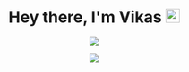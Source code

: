 <link rel="stylesheet" href="styles.css">

<h1 align="center">Hey there, I'm Vikas <img src="https://media.giphy.com/media/hvRJCLFzcasrR4ia7z/giphy.gif" width="25px"></h1>

<!-- <div align="center">

<h3>

```python
[ 'Fullstack Web Developer', 'Novice Android Developer', 'Hobbyist 3D Artist' ]
```

</h3>

</div> 
<p align="center">
    <img src="https://img.shields.io/github/followers/ra-raptor?color=%23008CCA&style=for-the-badge">
    <img src="https://img.shields.io/github/stars/ra-raptor?color=%23008CCA&style=for-the-badge">
</p>
<br />


<h3 align="center">Languages </h3>
<br />
<div align="center">

<img style="margin: 5px" src="https://profilinator.rishav.dev/skills-assets/javascript-original.svg" alt="JavaScript" height="35" /> 
<img style="margin: 5px" src="https://profilinator.rishav.dev/skills-assets/python-original.svg" alt="Python" height="35" />  
<img style="margin: 5px" src="https://profilinator.rishav.dev/skills-assets/typescript-original.svg" alt="TypeScript" height="35" />

<img style="margin: 5px" src="https://profilinator.rishav.dev/skills-assets/dartlang-icon.svg" alt="Dart" height="35" />  
<img style="margin: 5px" src="https://profilinator.rishav.dev/skills-assets/cplusplus-original.svg" alt="C++" height="35" />

<img style="margin: 5px" src="https://profilinator.rishav.dev/skills-assets/c-original.svg" alt="C" height="35" /> 
<img style="margin: 5px" src="https://profilinator.rishav.dev/skills-assets/java-original-wordmark.svg" alt="Java" height="35" />
<img style="margin: 5px" src="https://profilinator.rishav.dev/skills-assets/html5-original-wordmark.svg" alt="HTML5" height="35" /> 
<img style="margin: 5px" src="https://profilinator.rishav.dev/skills-assets/css3-original-wordmark.svg" alt="CSS3" height="35" />

<img style="margin: 5px" src="https://profilinator.rishav.dev/skills-assets/sass-original.svg" alt="Sass" height="35" />
<img style="margin: 5px" src="https://profilinator.rishav.dev/skills-assets/mysql-original-wordmark.svg" alt="MySQL" height="35" />   
</div>
<br />
<h3 align="center">Libraries  and Tools </h3>
<br />
<div align="center">
<img style="margin: 5px" src="https://profilinator.rishav.dev/skills-assets/react-original-wordmark.svg" alt="React" height="35" />
<img style="margin: 5px" src="https://profilinator.rishav.dev/skills-assets/flutterio-icon.svg" alt="Flutter" height="35" />
<img style="margin: 5px" src="https://profilinator.rishav.dev/skills-assets/vuejs-original-wordmark.svg" alt="Vue.js" height="35" />  
<img style="margin: 5px" src="https://profilinator.rishav.dev/skills-assets/django-original.svg" alt="Django" height="35" /> 
<img style="margin: 5px" src="https://profilinator.rishav.dev/skills-assets/logo-title.svg" alt="Chart.js" height="35" />  
 
 
  
 
 
<img style="margin: 5px" src="https://profilinator.rishav.dev/skills-assets/nodejs-original-wordmark.svg" alt="Node.js" height="35" />

<img style="margin: 5px" src="https://profilinator.rishav.dev/skills-assets/redux-original.svg" alt="Redux" height="35" />  
<img style="margin: 5px" src="https://profilinator.rishav.dev/skills-assets/webpack-original.svg" alt="Webpack" height="35" />

<img style="margin: 5px" src="https://profilinator.rishav.dev/skills-assets/git-scm-icon.svg" alt="Git" height="35" />  
  
 
<img style="margin: 5px" src="https://profilinator.rishav.dev/skills-assets/unity.png" alt="Unity" height="35" />  
<img style="margin: 5px" src="https://www.vectorlogo.zone/logos/godotengine/godotengine-icon.svg" alt="Unity" height="35" /> 
<img style="margin: 5px" src="https://profilinator.rishav.dev/skills-assets/arduino.png" alt="Arduino" height="35" />  
<img style="margin: 5px" src="https://profilinator.rishav.dev/skills-assets/firebase.png" alt="Firebase" height="35" />  
<img style="margin: 5px" src="https://profilinator.rishav.dev/skills-assets/d3.png" alt="D3.js" height="35" />
<img style="margin: 5px" src="https://www.vectorlogo.zone/logos/tailwindcss/tailwindcss-icon.svg" alt="D3.js" height="35" />
<img style="margin: 5px" src="https://profilinator.rishav.dev/skills-assets/gatsby.png" alt="Gatsby" height="35" />

</div>
<!--
<br />
<h3 align="center">Art and Design </h3>
<br />
<div align="center">

<img style="margin: 5px" src="https://profilinator.rishav.dev/skills-assets/adobe_illustrator-icon.svg" alt="Illustrator" height="35" />  
<img style="margin: 5px" src="https://profilinator.rishav.dev/skills-assets/figma-icon.svg" alt="Figma" height="35" />
<img style="margin: 5px" src="https://profilinator.rishav.dev/skills-assets/blender_community_badge_white.svg" alt="Blender" height="35" /> 
<img style="margin: 5px" src="https://profilinator.rishav.dev/skills-assets/adobexd.png" alt="Adobe XD" height="35" />  
<img style="margin: 5px" src="https://profilinator.rishav.dev/skills-assets/photoshop-plain.svg" alt="Photoshop" height="35" /> 
</div>
<br />
-->
<!-- 
<h3 align="center">Stats 📈</h3>
<br />
-->
<p align="center">

<img src="https://github-readme-stats.vercel.app/api?username=ra-raptor&count_private=true&show_icons=true&theme=tokyonight&&hide_border=true">
</p>

<!--
<p align="center">
<img width="300" src="https://media.giphy.com/media/LmNwrBhejkK9EFP504/giphy.gif">
</p>
-->
<p align="center">
<!--     <a href="mailto:vikasvks0112@gmail.com" target="_blank"><img alt="Gmail"
                    src="https://img.shields.io/badge/-Gmail-EA4335?style=flat-square&logo=Gmail&logoColor=white">
    </a>
    <a href="https://www.instagram.com/vikas.kumar.saw/" target="_blank"><img alt="Instagram"
                    src="https://img.shields.io/badge/-Instagram-E4405F?style=flat-square&logo=Instagram&logoColor=white">
    </a>
    <br /> -->
    <img src="https://komarev.com/ghpvc/?username=ra-raptor&&style=" align="center" />

</p>
